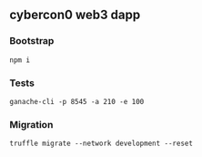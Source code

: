 ## cybercon0 web3 dapp

### Bootstrap
```
npm i
```

### Tests
```
ganache-cli -p 8545 -a 210 -e 100
```

### Migration
```
truffle migrate --network development --reset
```